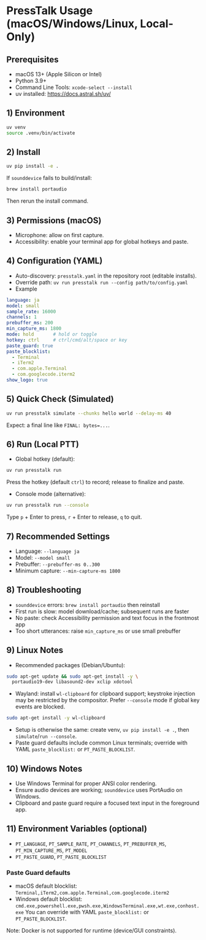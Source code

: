 # PressTalk Usage (macOS/Windows/Linux, Local-Only)

## Prerequisites
- macOS 13+ (Apple Silicon or Intel)
- Python 3.9+
- Command Line Tools: `xcode-select --install`
- uv installed: https://docs.astral.sh/uv/

## 1) Environment
```bash
uv venv
source .venv/bin/activate
```

## 2) Install
```bash
uv pip install -e .
```
If `sounddevice` fails to build/install:
```bash
brew install portaudio
```
Then rerun the install command.

## 3) Permissions (macOS)
- Microphone: allow on first capture.
- Accessibility: enable your terminal app for global hotkeys and paste.

## 4) Configuration (YAML)
- Auto-discovery: `presstalk.yaml` in the repository root (editable installs).
- Override path: `uv run presstalk run --config path/to/config.yaml`
- Example
```yaml
language: ja
model: small
sample_rate: 16000
channels: 1
prebuffer_ms: 200
min_capture_ms: 1800
mode: hold       # hold or toggle
hotkey: ctrl     # ctrl/cmd/alt/space or key
paste_guard: true
paste_blocklist:
  - Terminal
  - iTerm2
  - com.apple.Terminal
  - com.googlecode.iterm2
show_logo: true
```

## 5) Quick Check (Simulated)
```bash
uv run presstalk simulate --chunks hello world --delay-ms 40
```
Expect: a final line like `FINAL: bytes=...`.

## 6) Run (Local PTT)
- Global hotkey (default):
```bash
uv run presstalk run
```
Press the hotkey (default `ctrl`) to record; release to finalize and paste.

- Console mode (alternative):
```bash
uv run presstalk run --console
```
Type `p` + Enter to press, `r` + Enter to release, `q` to quit.

## 7) Recommended Settings
- Language: `--language ja`
- Model: `--model small`
- Prebuffer: `--prebuffer-ms 0..300`
- Minimum capture: `--min-capture-ms 1800`

## 8) Troubleshooting
- `sounddevice` errors: `brew install portaudio` then reinstall
- First run is slow: model download/cache; subsequent runs are faster
- No paste: check Accessibility permission and text focus in the frontmost app
- Too short utterances: raise `min_capture_ms` or use small prebuffer

## 9) Linux Notes
- Recommended packages (Debian/Ubuntu):
```bash
sudo apt-get update && sudo apt-get install -y \
  portaudio19-dev libasound2-dev xclip xdotool
```
- Wayland: install `wl-clipboard` for clipboard support; keystroke injection may be restricted by the compositor. Prefer `--console` mode if global key events are blocked.
```bash
sudo apt-get install -y wl-clipboard
```
- Setup is otherwise the same: create venv, `uv pip install -e .`, then `simulate`/`run --console`.
- Paste guard defaults include common Linux terminals; override with YAML `paste_blocklist:` or `PT_PASTE_BLOCKLIST`.

## 10) Windows Notes
- Use Windows Terminal for proper ANSI color rendering.
- Ensure audio devices are working; `sounddevice` uses PortAudio on Windows.
- Clipboard and paste guard require a focused text input in the foreground app.

## 11) Environment Variables (optional)
- `PT_LANGUAGE`, `PT_SAMPLE_RATE`, `PT_CHANNELS`, `PT_PREBUFFER_MS`, `PT_MIN_CAPTURE_MS`, `PT_MODEL`
- `PT_PASTE_GUARD`, `PT_PASTE_BLOCKLIST`

### Paste Guard defaults
- macOS default blocklist: `Terminal,iTerm2,com.apple.Terminal,com.googlecode.iterm2`
- Windows default blocklist: `cmd.exe,powershell.exe,pwsh.exe,WindowsTerminal.exe,wt.exe,conhost.exe`
You can override with YAML `paste_blocklist:` or `PT_PASTE_BLOCKLIST`.

Note: Docker is not supported for runtime (device/GUI constraints).
